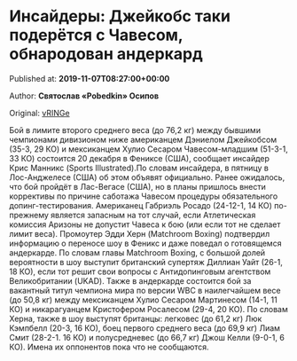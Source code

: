 
# Инсайдеры: Джейкобс таки подерётся с Чавесом, обнародован андеркард

Published at: **2019-11-07T08:27:00+00:00**

Author: **Святослав «Pobedkin» Осипов**

Original: [vRINGe](https://vringe.com/news/129296-insaydery-dzheykobs-taki-poderyetsya-s-chavesom-obnarodovan-anderkard.htm)

Бой в лимите второго среднего веса (до 76,2 кг) между бывшими чемпионами дивизионом ниже американцем Дэниелом Джейкобсом (35-3, 29 КО) и мексиканцем Хулио Сесаром Чавесом-младшим (51-3-1, 33 КО) состоится 20 декабря в Фениксе (США), сообщает инсайдер Крис Манникс (Sports Illustrated).По словам инсайдера, в пятницу в Лос-Анджелесе (США) об этом объявят официально. Ранее ожидалось, что бой пройдёт в Лас-Вегасе (США), но в планы пришлось внести коррективы по причине саботажа Чавесом процедуры обязательного допинг-тестирования. Американец Габриэль Росадо (24-12-1, 14 КО) по-прежнему является запасным на тот случай, если Атлетическая комиссия Аризоны не допустит Чавеса к бою (или если тот не сделает лимит веса). Промоутер Эдди Херн (Matchroom Boxing) подтвердил информацию о переносе шоу в Феникс и даже поведал о готовящемся андеркарде. По словам главы Matchroom Boxing, с большой долей вероятности в шоу выступит британский супертяж Диллиан Уайт (26-1, 18 КО), если тот решит свои вопросы с Антидопинговым агентством Великобритании (UKAD). Также в андеркарде состоится бой за вакантный титул чемпиона мира по версии WBC в наилегчайшем весе (до 50,8 кг) между мексиканцем Хулио Сесаром Мартинесом (14-1, 11 КО) и никарагуанцем Кристофером Росалесом (29-4, 20 КО). По словам Херна, также в шоу выступят британцы: легковес (до 61,2 кг) Люк Кэмпбелл (20-3, 16 КО), боец первого среднего веса (до 69,9 кг) Лиам Смит (28-2-1. 16 КО) и полусредневес (до 66,7 кг) Джош Келли (9-0-1, 6 КО). Имена их оппонентов пока что не сообщаются. 
